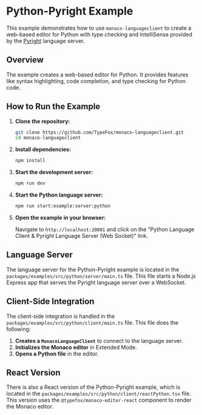 # Python-Pyright Example

This example demonstrates how to use `monaco-languageclient` to create a web-based editor for Python with type checking and IntelliSense provided by the [Pyright](https://github.com/microsoft/pyright) language server.

## Overview

The example creates a web-based editor for Python. It provides features like syntax highlighting, code completion, and type checking for Python code.

## How to Run the Example

1.  **Clone the repository:**

    ```bash
    git clone https://github.com/TypeFox/monaco-languageclient.git
    cd monaco-languageclient
    ```

2.  **Install dependencies:**

    ```bash
    npm install
    ```

3.  **Start the development server:**

    ```bash
    npm run dev
    ```

4.  **Start the Python language server:**

    ```bash
    npm run start:example:server:python
    ```

5.  **Open the example in your browser:**

    Navigate to `http://localhost:20001` and click on the "Python Language Client & Pyright Language Server (Web Socket)" link.

## Language Server

The language server for the Python-Pyright example is located in the `packages/examples/src/python/server/main.ts` file. This file starts a Node.js Express app that serves the Pyright language server over a WebSocket.

## Client-Side Integration

The client-side integration is handled in the `packages/examples/src/python/client/main.ts` file. This file does the following:

1.  **Creates a `MonacoLanguageClient`** to connect to the language server.
2.  **Initializes the Monaco editor** in Extended Mode.
3.  **Opens a Python file** in the editor.

## React Version

There is also a React version of the Python-Pyright example, which is located in the `packages/examples/src/python/client/reactPython.tsx` file. This version uses the `@typefox/monaco-editor-react` component to render the Monaco editor.

